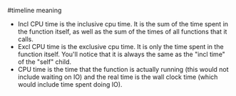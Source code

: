 #timeline meaning
* Incl CPU time is the inclusive cpu time. It is the sum of the time spent in the function itself, as well as the sum of the times of all functions that it calls.
* Excl CPU time is the exclusive cpu time. It is only the time spent in the function itself. You'll notice that it is always the same as the "incl time" of the "self" child.
* CPU time is the time that the function is actually running (this would not include waiting on IO) and the real time is the wall clock time (which would include time spent doing IO).